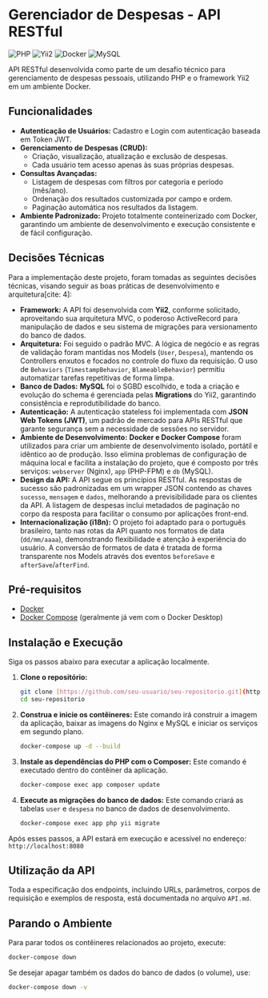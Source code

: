 # Gerenciador de Despesas - API RESTful

![PHP](https://img.shields.io/badge/PHP-8.1-777BB4?style=for-the-badge&logo=php)
![Yii2](https://img.shields.io/badge/Yii2-Framework-green?style=for-the-badge)
![Docker](https://img.shields.io/badge/Docker-Compose-2496ED?style=for-the-badge&logo=docker)
![MySQL](https://img.shields.io/badge/MySQL-8.0-4479A1?style=for-the-badge&logo=mysql)

API RESTful desenvolvida como parte de um desafio técnico para gerenciamento de despesas pessoais, utilizando PHP e o framework Yii2 em um ambiente Docker.

## Funcionalidades

* **Autenticação de Usuários:** Cadastro e Login com autenticação baseada em Token JWT.
* **Gerenciamento de Despesas (CRUD):**
    * Criação, visualização, atualização e exclusão de despesas.
    * Cada usuário tem acesso apenas às suas próprias despesas.
* **Consultas Avançadas:**
    * Listagem de despesas com filtros por categoria e período (mês/ano).
    * Ordenação dos resultados customizada por campo e ordem.
    * Paginação automática nos resultados da listagem.
* **Ambiente Padronizado:** Projeto totalmente conteinerizado com Docker, garantindo um ambiente de desenvolvimento e execução consistente e de fácil configuração.

## Decisões Técnicas

Para a implementação deste projeto, foram tomadas as seguintes decisões técnicas, visando seguir as boas práticas de desenvolvimento e arquitetura[cite: 4]:

* **Framework:** A API foi desenvolvida com **Yii2**, conforme solicitado, aproveitando sua arquitetura MVC, o poderoso ActiveRecord para manipulação de dados e seu sistema de migrações para versionamento do banco de dados.
* **Arquitetura:** Foi seguido o padrão MVC. A lógica de negócio e as regras de validação foram mantidas nos Models (`User`, `Despesa`), mantendo os Controllers enxutos e focados no controle do fluxo da requisição. O uso de `Behaviors` (`TimestampBehavior`, `BlameableBehavior`) permitiu automatizar tarefas repetitivas de forma limpa.
* **Banco de Dados:** **MySQL** foi o SGBD escolhido, e toda a criação e evolução do schema é gerenciada pelas **Migrations** do Yii2, garantindo consistência e reprodutibilidade do banco.
* **Autenticação:** A autenticação stateless foi implementada com **JSON Web Tokens (JWT)**, um padrão de mercado para APIs RESTful que garante segurança sem a necessidade de sessões no servidor.
* **Ambiente de Desenvolvimento:** **Docker e Docker Compose** foram utilizados para criar um ambiente de desenvolvimento isolado, portátil e idêntico ao de produção. Isso elimina problemas de configuração de máquina local e facilita a instalação do projeto, que é composto por três serviços: `webserver` (Nginx), `app` (PHP-FPM) e `db` (MySQL).
* **Design da API:** A API segue os princípios RESTful. As respostas de sucesso são padronizadas em um wrapper JSON contendo as chaves `sucesso`, `mensagem` e `dados`, melhorando a previsibilidade para os clientes da API. A listagem de despesas inclui metadados de paginação no corpo da resposta para facilitar o consumo por aplicações front-end.
* **Internacionalização (i18n):** O projeto foi adaptado para o português brasileiro, tanto nas rotas da API quanto nos formatos de data (`dd/mm/aaaa`), demonstrando flexibilidade e atenção à experiência do usuário. A conversão de formatos de data é tratada de forma transparente nos Models através dos eventos `beforeSave` e `afterSave`/`afterFind`.

## Pré-requisitos

* [Docker](https://www.docker.com/products/docker-desktop/)
* [Docker Compose](https://docs.docker.com/compose/install/) (geralmente já vem com o Docker Desktop)

## Instalação e Execução

Siga os passos abaixo para executar a aplicação localmente.

1.  **Clone o repositório:**
    ```bash
    git clone [https://github.com/seu-usuario/seu-repositorio.git](https://github.com/seu-usuario/seu-repositorio.git)
    cd seu-repositorio
    ```

2.  **Construa e inicie os contêineres:**
    Este comando irá construir a imagem da aplicação, baixar as imagens do Nginx e MySQL e iniciar os serviços em segundo plano.
    ```bash
    docker-compose up -d --build
    ```

3.  **Instale as dependências do PHP com o Composer:**
    Este comando é executado dentro do contêiner da aplicação.
    ```bash
    docker-compose exec app composer update
    ```

4.  **Execute as migrações do banco de dados:**
    Este comando criará as tabelas `user` e `despesa` no banco de dados de desenvolvimento.
    ```bash
    docker-compose exec app php yii migrate
    ```

Após esses passos, a API estará em execução e acessível no endereço: `http://localhost:8080`

## Utilização da API

Toda a especificação dos endpoints, incluindo URLs, parâmetros, corpos de requisição e exemplos de resposta, está documentada no arquivo `API.md`.

## Parando o Ambiente

Para parar todos os contêineres relacionados ao projeto, execute:
```bash
docker-compose down
```
Se desejar apagar também os dados do banco de dados (o volume), use:
```bash
docker-compose down -v
```